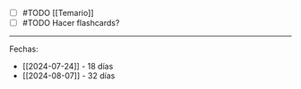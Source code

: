 - [ ] #TODO [[Temario]]
- [ ] #TODO Hacer flashcards?

--- 
Fechas:
- [[2024-07-24]] - 18 días  
- [[2024-08-07]] - 32 días